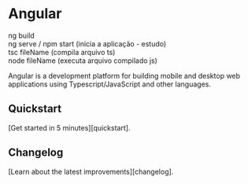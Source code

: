 ﻿# Angular

ng build  
ng serve / npm start (inicia a aplicação - estudo)  
tsc fileName (compila arquivo ts)  
node fileName (executa arquivo compilado js)  


Angular is a development platform for building mobile and desktop web applications using Typescript/JavaScript and other languages.

## Quickstart

[Get started in 5 minutes][quickstart].


## Changelog

[Learn about the latest improvements][changelog]. 